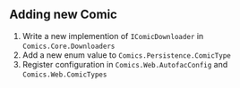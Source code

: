 ## Adding new Comic

1. Write a new implemention of `IComicDownloader` in `Comics.Core.Downloaders`
2. Add a new enum value to `Comics.Persistence.ComicType`
3. Register configuration in `Comics.Web.AutofacConfig` and `Comics.Web.ComicTypes`
